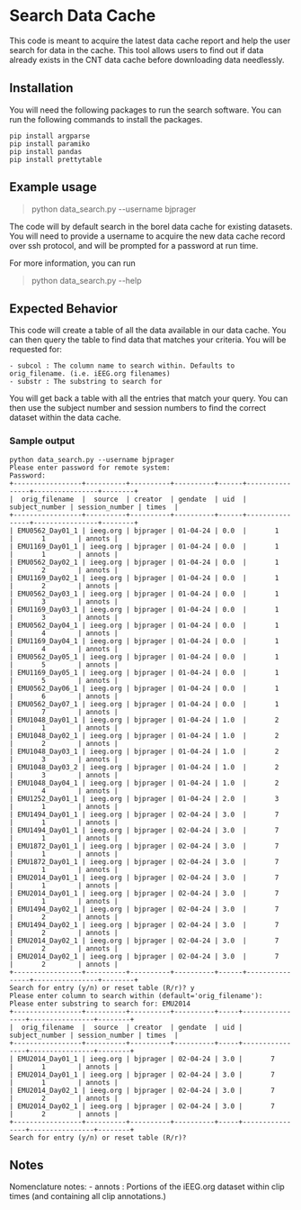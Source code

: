 # Search Data Cache

This code is meant to acquire the latest data cache report and help the user search for data in the cache. This tool allows users to find out if data already exists in the CNT data cache before downloading data needlessly.

## Installation

You will need the following packages to run the search software. You can run the following commands to install the packages.

```
pip install argparse
pip install paramiko
pip install pandas
pip install prettytable
```

## Example usage

> python data_search.py --username bjprager

The code will by default search in the borel data cache for existing datasets. You will need to provide a username to acquire the new data cache record over ssh protocol, and will be prompted for a password at run time.

For more information, you can run
> python data_search.py --help

## Expected Behavior

This code will create a table of all the data available in our data cache. You can then query the table to find data that matches your criteria. You will be requested for:

    - subcol : The column name to search within. Defaults to orig_filename. (i.e. iEEG.org filenames)
    - substr : The substring to search for

You will get back a table with all the entries that match your query. You can then use the subject number and session numbers to find the correct dataset within the data cache.

### Sample output

```
python data_search.py --username bjprager
Please enter password for remote system:
Password: 
+-----------------+----------+----------+----------+------+----------------+----------------+--------+
|  orig_filename  |  source  | creator  | gendate  | uid  | subject_number | session_number | times  |
+-----------------+----------+----------+----------+------+----------------+----------------+--------+
| EMU0562_Day01_1 | ieeg.org | bjprager | 01-04-24 | 0.0  |       1        |       1        | annots |
| EMU1169_Day01_1 | ieeg.org | bjprager | 01-04-24 | 0.0  |       1        |       1        | annots |
| EMU0562_Day02_1 | ieeg.org | bjprager | 01-04-24 | 0.0  |       1        |       2        | annots |
| EMU1169_Day02_1 | ieeg.org | bjprager | 01-04-24 | 0.0  |       1        |       2        | annots |
| EMU0562_Day03_1 | ieeg.org | bjprager | 01-04-24 | 0.0  |       1        |       3        | annots |
| EMU1169_Day03_1 | ieeg.org | bjprager | 01-04-24 | 0.0  |       1        |       3        | annots |
| EMU0562_Day04_1 | ieeg.org | bjprager | 01-04-24 | 0.0  |       1        |       4        | annots |
| EMU1169_Day04_1 | ieeg.org | bjprager | 01-04-24 | 0.0  |       1        |       4        | annots |
| EMU0562_Day05_1 | ieeg.org | bjprager | 01-04-24 | 0.0  |       1        |       5        | annots |
| EMU1169_Day05_1 | ieeg.org | bjprager | 01-04-24 | 0.0  |       1        |       5        | annots |
| EMU0562_Day06_1 | ieeg.org | bjprager | 01-04-24 | 0.0  |       1        |       6        | annots |
| EMU0562_Day07_1 | ieeg.org | bjprager | 01-04-24 | 0.0  |       1        |       7        | annots |
| EMU1048_Day01_1 | ieeg.org | bjprager | 01-04-24 | 1.0  |       2        |       1        | annots |
| EMU1048_Day02_1 | ieeg.org | bjprager | 01-04-24 | 1.0  |       2        |       2        | annots |
| EMU1048_Day03_1 | ieeg.org | bjprager | 01-04-24 | 1.0  |       2        |       3        | annots |
| EMU1048_Day03_2 | ieeg.org | bjprager | 01-04-24 | 1.0  |       2        |       3        | annots |
| EMU1048_Day04_1 | ieeg.org | bjprager | 01-04-24 | 1.0  |       2        |       4        | annots |
| EMU1252_Day01_1 | ieeg.org | bjprager | 01-04-24 | 2.0  |       3        |       1        | annots |
| EMU1494_Day01_1 | ieeg.org | bjprager | 02-04-24 | 3.0  |       7        |       1        | annots |
| EMU1494_Day01_1 | ieeg.org | bjprager | 02-04-24 | 3.0  |       7        |       1        | annots |
| EMU1872_Day01_1 | ieeg.org | bjprager | 02-04-24 | 3.0  |       7        |       1        | annots |
| EMU1872_Day01_1 | ieeg.org | bjprager | 02-04-24 | 3.0  |       7        |       1        | annots |
| EMU2014_Day01_1 | ieeg.org | bjprager | 02-04-24 | 3.0  |       7        |       1        | annots |
| EMU2014_Day01_1 | ieeg.org | bjprager | 02-04-24 | 3.0  |       7        |       1        | annots |
| EMU1494_Day02_1 | ieeg.org | bjprager | 02-04-24 | 3.0  |       7        |       2        | annots |
| EMU1494_Day02_1 | ieeg.org | bjprager | 02-04-24 | 3.0  |       7        |       2        | annots |
| EMU2014_Day02_1 | ieeg.org | bjprager | 02-04-24 | 3.0  |       7        |       2        | annots |
| EMU2014_Day02_1 | ieeg.org | bjprager | 02-04-24 | 3.0  |       7        |       2        | annots |
+-----------------+----------+----------+----------+------+----------------+----------------+--------+
Search for entry (y/n) or reset table (R/r)? y
Please enter column to search within (default='orig_filename'): 
Please enter substring to search for: EMU2014
+-----------------+----------+----------+----------+-----+----------------+----------------+--------+
|  orig_filename  |  source  | creator  | gendate  | uid | subject_number | session_number | times  |
+-----------------+----------+----------+----------+-----+----------------+----------------+--------+
| EMU2014_Day01_1 | ieeg.org | bjprager | 02-04-24 | 3.0 |       7        |       1        | annots |
| EMU2014_Day01_1 | ieeg.org | bjprager | 02-04-24 | 3.0 |       7        |       1        | annots |
| EMU2014_Day02_1 | ieeg.org | bjprager | 02-04-24 | 3.0 |       7        |       2        | annots |
| EMU2014_Day02_1 | ieeg.org | bjprager | 02-04-24 | 3.0 |       7        |       2        | annots |
+-----------------+----------+----------+----------+-----+----------------+----------------+--------+
Search for entry (y/n) or reset table (R/r)? 
```

## Notes

Nomenclature notes:
    - annots : Portions of the iEEG.org dataset within clip times (and containing all clip annotations.)

